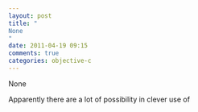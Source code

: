 ```yaml
---
layout: post
title: "
None
"
date: 2011-04-19 09:15
comments: true
categories: objective-c
---
```


None


Apparently there are a lot of possibility in clever use of 

